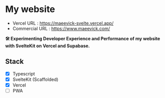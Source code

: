 # My website

- Vercel URL : https://maeevick-svelte.vercel.app/
- Commercial URL : https://www.maeevick.com/

__🛠️ Experimenting Developer Experience and Performance of my website with SvelteKit on Vercel and Supabase.__


## Stack
- [x] Typescript
- [x] SvelteKit (Scaffolded)
- [x] Vercel
- [ ] PWA